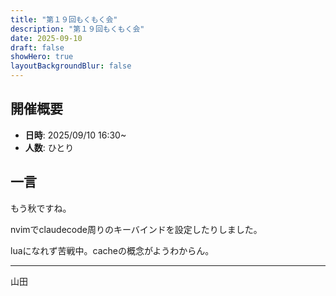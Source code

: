 ```yaml
---
title: "第１９回もくもく会"
description: "第１９回もくもく会"
date: 2025-09-10
draft: false
showHero: true
layoutBackgroundBlur: false
---
```


## 開催概要

- **日時**: 2025/09/10 16:30~
- **人数**: ひとり

## 一言

もう秋ですね。

nvimでclaudecode周りのキーバインドを設定したりしました。

luaになれず苦戦中。cacheの概念がようわからん。

---
山田

